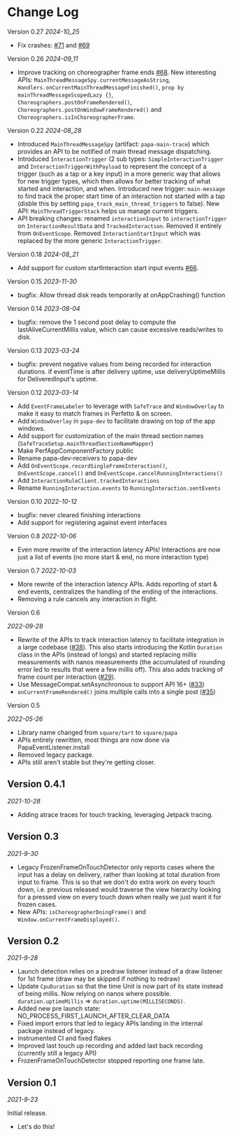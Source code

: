 Change Log
==========

Version 0.27
_2024-10_25_

* Fix crashes: [#71](https://github.com/square/papa/issues/71) and [#69](https://github.com/square/papa/issues/69)


Version 0.26
_2024-09_11_

* Improve tracking on choreographer frame ends [#68](https://github.com/square/papa/pull/68). New interesting APIs: `MainThreadMessageSpy.currentMessageAsString`, `Handlers.onCurrentMainThreadMessageFinished()`, `prop by mainThreadMessageScopedLazy {}`, `Choreographers.postOnFrameRendered()`, `Choreographers.postOnWindowFrameRendered()` and `Choreographers.isInChoreographerFrame`.

Version 0.22
_2024-08_28_

* Introduced `MainThreadMessageSpy` (artifact: `papa-main-trace`) which provides an API to be notified of main thread message dispatching.
* Introduced `InteractionTrigger` (2 sub types: `SimpleInteractionTrigger` and `InteractionTriggerWithPayload` to represent the concept of a trigger (such as a tap or a key input) in a more generic way that allows for new trigger types, which then allows for better tracking of what started and interaction, and when. Introduced new trigger: `main-message` to find track the proper start time of an interaction not started with a tap (disble this by setting `papa_track_main_thread_triggers` to false). New API: `MainThreadTriggerStack` helps us manage current triggers.
* API breaking changes: renamed `interactionInput` to `interactionTrigger` on `InteractionResultData` and `TrackedInteraction`. Removed it entirely from `OnEventScope`. Removed `InteractionStartInput` which was replaced by the more generic `InteractionTrigger`.

Version 0.18
_2024-08_21_

* Add support for custom startInteraction start input events [#66](https://github.com/square/papa/pull/66).

Version 0.15
_2023-11-30_

* bugfix: Allow thread disk reads temporarily at onAppCrashing() function

Version 0.14
_2023-08-04_

* bugfix: remove the 1 second post delay to compute the lastAliveCurrentMillis value, which can cause excessive reads/writes to disk.

Version 0.13
_2023-03-24_

* bugfix: prevent negative values from being recorded for interaction durations. if eventTime is after delivery uptime, use deliveryUptimeMillis for DeliveredInput's uptime.

Version 0.12
_2023-03-14_

* Add `EventFrameLabeler` to leverage with `SafeTrace` and `WindowOverlay` to make it easy to match frames in Perfetto & on screen.
* Add `WindowOverlay` in `papa-dev` to facilitate drawing on top of the app windows.
* Add support for customization of the main thread section names (`SafeTraceSetup.mainThreadSectionNameMapper`)
* Make PerfAppComponentFactory public
* Rename papa-dev-receivers to papa-dev
* Add `OnEventScope.recordSingleFrameInteraction()`, `OnEventScope.cancel()` and `OnEventScope.cancelRunningInteractions()`
* Add `InteractionRuleClient.trackedInteractions`
* Rename `RunningInteraction.events` to `RunningInteraction.sentEvents`

Version 0.10
_2022-10-12_

* bugfix: never cleared finishing interactions
* Add support for registering against event interfaces

Version 0.8
_2022-10-06_

* Even more rewrite of the interaction latency APIs! Interactions are now just a list of events (no more start & end, no more interaction type)

Version 0.7
_2022-10-03_

* More rewrite of the interaction latency APIs. Adds reporting of start & end events, centralizes the handling of the ending of the interactions.
* Removing a rule cancels any interaction in flight.

Version 0.6

_2022-09-28_

* Rewrite of the APIs to track interaction latency to facilitate integration in a large codebase ([#38](https://github.com/square/papa/pull/38)). This also starts introducing the Kotlin `Duration` class in the APIs (instead of longs) and started replacing millis measurements with nanos measurements (the accumulated of rounding error led to results that were a few millis off). This also adds tracking of frame count per interaction ([#29](https://github.com/square/papa/issues/29)).
* Use MessageCompat.setAsynchronous to support API 16+ ([#33](https://github.com/square/papa/pull/33))
* `onCurrentFrameRendered()` joins multiple calls into a single post ([#35](https://github.com/square/papa/issues/35))

Version 0.5

_2022-05-26_

* Library name changed from `square/tart` to `square/papa`
* APIs entirely rewritten, most things are now done via PapaEventListener.install
* Removed legacy package.
* APIs still aren't stable but they're getting closer.

Version 0.4.1
-----------

_2021-10-28_

* Adding atrace traces for touch tracking, leveraging Jetpack tracing.

Version 0.3
-----------

_2021-9-30_

* Legacy FrozenFrameOnTouchDetector only reports cases where the input has a delay on delivery, rather than looking at total duration from input to frame. This is so that we don't do extra work on every touch down, i.e. previous released would traverse the view hierarchy looking for a pressed view on every touch down when really we just want it for frozen cases.
* New APIs: `isChoreographerDoingFrame()` and ` Window.onCurrentFrameDisplayed()`.

Version 0.2
-----------

_2021-9-28_


* Launch detection relies on a predraw listener instead of a draw listener for 1st frame (draw may be skipped if nothing to redraw)
* Update `CpuDuration` so that the time Unit is now part of its state instead of being millis. Now relying on nanos where possible. `duration.uptimeMillis` => `duration.uptime(MILLISECONDS)`.
* Added new pre launch state: NO_PROCESS_FIRST_LAUNCH_AFTER_CLEAR_DATA
* Fixed import errors that led to legacy APIs landing in the internal package instead of legacy.
* Instrumented CI and fixed flakes
* Improved last touch up recording and added last back recording (currently still a legacy API)
* FrozenFrameOnTouchDetector stopped reporting one frame late.

Version 0.1
-----------

_2021-9-23_

Initial release.

* Let's do this!